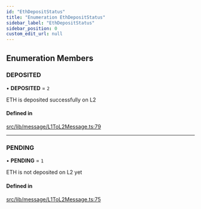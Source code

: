 ```yaml
---
id: "EthDepositStatus"
title: "Enumeration EthDepositStatus"
sidebar_label: "EthDepositStatus"
sidebar_position: 0
custom_edit_url: null
---
```


## Enumeration Members

### DEPOSITED

• **DEPOSITED** = ``2``

ETH is deposited successfully on L2

#### Defined in

[src/lib/message/L1ToL2Message.ts:79](https://github.com/OffchainLabs/arbitrum-sdk/blob/4d1c5a4e2/src/lib/message/L1ToL2Message.ts#L79)

___

### PENDING

• **PENDING** = ``1``

ETH is not deposited on L2 yet

#### Defined in

[src/lib/message/L1ToL2Message.ts:75](https://github.com/OffchainLabs/arbitrum-sdk/blob/4d1c5a4e2/src/lib/message/L1ToL2Message.ts#L75)
